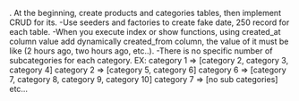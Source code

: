 . At the beginning, create products and categories tables, then implement CRUD for its.
-Use seeders and factories to create fake date, 250 record for each table.
-When you execute index or show functions, using created_at column value add
   dynamically created_from column, the value of it must be like (2 hours ago, two hours
   ago, etc..).
-There is no specific number of subcategories for each category.
   EX:
   category 1 => [category 2, category 3, category 4]
   category 2 => [category 5, category 6]
   category 6 => [category 7, category 8, category 9, category 10]
   category 7 => [no sub categories]
   etc…

